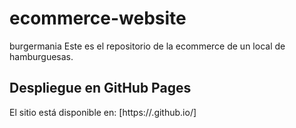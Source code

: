 # ecommerce-website
burgermania
Este es el repositorio de la ecommerce de un local de hamburguesas.

## Despliegue en GitHub Pages

El sitio está disponible en: [https://<marquitoosvv>.github.io/<ecommerce-website>]
